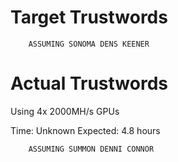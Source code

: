 # Target Trustwords

```
    ASSUMING SONOMA DENS KEENER
```

# Actual Trustwords

Using 4x 2000MH/s GPUs

Time: Unknown
Expected: 4.8 hours

```
    ASSUMING SUMMON DENNI CONNOR
```